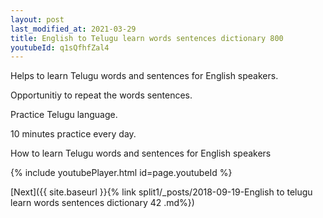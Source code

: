```yaml
---
layout: post
last_modified_at: 2021-03-29
title: English to Telugu learn words sentences dictionary 800 
youtubeId: q1sQfhfZal4
---
```

 
 
Helps to learn Telugu words and sentences for English speakers.

Opportunitiy to repeat the words sentences. 

Practice Telugu language. 
 
10 minutes practice every day. 
 
How to learn Telugu words and sentences for English speakers 
 
{% include youtubePlayer.html id=page.youtubeId %}
 
 
[Next]({{ site.baseurl }}{% link  split1/_posts/2018-09-19-English to telugu learn words sentences dictionary 42 .md%})
 
